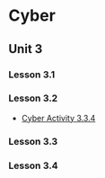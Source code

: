 # Cyber
## Unit 3
### Lesson 3.1  

### Lesson 3.2
- [Cyber Activity 3.3.4](https://github.com/BSSD-CS/cyber-activity-334) 

### Lesson 3.3

### Lesson 3.4